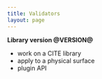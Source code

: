 ```yaml
---
title: Validators
layout: page
---
```


**Library version @VERSION@**


- work on a CITE library
- apply to a physical surface
- plugin API
